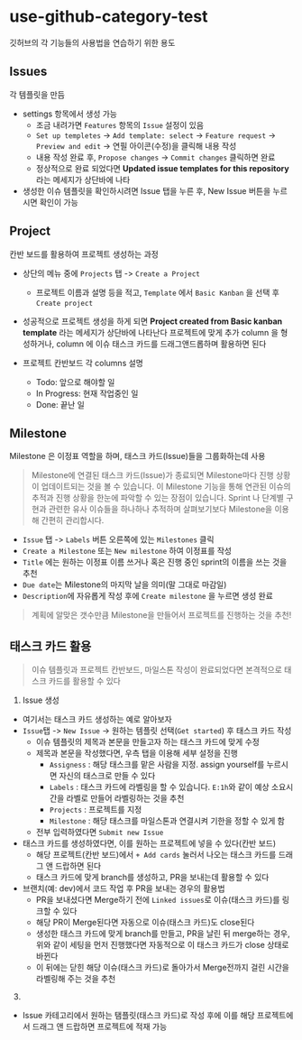 # use-github-category-test

깃허브의 각 기능들의 사용법을 연습하기 위한 용도

## Issues
각 템플릿을 만듬

- settings 항목에서 생성 가능
  - 조금 내려가면 `Features` 항목의 `Issue` 설정이 있음
  - `Set up templetes`  ->  `Add template: select`  ->  `Feature request` ->  `Preview and edit`  ->  연필 아이콘(수정)을 클릭해 내용 작성
  - 내용 작성 완료 후, `Propose changes` ->  `Commit changes` 클릭하면 완료
  - 정상적으로 완료 되었다면 **Updated issue templates for this repository** 라는 메세지가 상단바에 나타
- 생성한 이슈 템플릿을 확인하시려면 Issue 탭을 누른 후, New Issue 버튼을 누르시면 확인이 가능

## Project
칸반 보드를 활용하여 프로젝트 생성하는 과정

- 상단의 메뉴 중에 `Projects` 탭  ->  `Create a Project`
  - 프로젝트 이름과 설명 등을 적고, `Template` 에서 `Basic Kanban` 을 선택 후 `Create project`

- 성공적으로 프로젝트 생성을 하게 되면 **Project created from Basic kanban template** 라는 메세지가 상단바에 나타난다
프로젝트에 맞게 추가 column 을 형성하거나, column 에 이슈 태스크 카드를 드래그앤드롭하며 활용하면 된다

- 프로젝트 칸반보드 각 columns 설명
  - Todo: 앞으로 해야할 일
  - In Progress: 현재 작업중인 일
  - Done: 끝난 일

## Milestone
Milestone 은 이정표 역할을 하며, 태스크 카드(Issue)들을 그룹화하는데 사용

> Milestone에 연결된 태스크 카드(Issue)가 종료되면 Milestone마다 진행 상황이 업데이트되는 것을 볼 수 있습니다. 
> 이 Milestone 기능을 통해 연관된 이슈의 추적과 진행 상황을 한눈에 파악할 수 있는 장점이 있습니다. 
> Sprint 나 단계별 구현과 관련한 유사 이슈들을 하나하나 추적하며 살펴보기보다 Milestone을 이용해 간편히 관리합시다.

- `Issue` 탭 ->  `Labels` 버튼 오른쪽에 있는 `Milestones` 클릭
- `Create a Milestone` 또는 `New milestone` 하여 이정표를 작성
- `Title` 에는 원하는 이정표 이름 쓰거나 혹은 진행 중인 sprint의 이름을 쓰는 것을 추천
- `Due date`는 Milestone의 마지막 날을 의미(말 그대로 마감일)
- `Description`에 자유롭게 작성 후에 `Create milestone` 을 누르면 생성 완료

> 계획에 알맞은 갯수만큼 Milestone을 만들어서 프로젝트를 진행하는 것을 추천!

## 태스크 카드 활용

> 이슈 템플릿과 프로젝트 칸반보드, 마일스톤 작성이 완료되었다면 본격적으로 태스크 카드를 활용할 수 있다

1. Issue 생성
  - 여기서는 태스크 카드 생성하는 예로 알아보자 
  - `Issue`탭 ->  `New Issue`  -> 원하는 템플릿 선택(`Get started`) 후 태스크 카드 작성
    - 이슈 템플릿의 제목과 본문을 만들고자 하는 태스크 카드에 맞게 수정
    - 제목과 본문을 작성했다면, 우측 탭을 이용해 세부 설정을 진행
      - `Assigness` : 해당 태스크를 맡은 사람을 지정. assign yourself를 누르시면 자신의 태스크로 만들 수 있다
      - `Labels` : 태스크 카드에 라벨링을 할 수 있습니다. `E:1h`와 같이 예상 소요시간을 라벨로 만들어 라벨링하는 것을 추천
      - `Projects` : 프로젝트를 지정
      - `Milestone` : 해당 태스크를 마일스톤과 연결시켜 기한을 정할 수 있게 함
    - 전부 입력하였다면 `Submit new Issue`
  - 태스크 카드를 생성하였다면, 이를 원하는 프로젝트에 넣을 수 있다(칸반 보드)
    - 해당 프로젝트(칸반 보드)에서 `+ Add cards` 눌러서 나오는 태스크 카드를 드래그 앤 드랍하면 된다
    - 태스크 카드에 맞게 branch를 생성하고, PR을 보내는데 활용할 수 있다
  - 브랜치(예: dev)에서 코드 작업 후 PR을 보내는 경우의 활용법
    - PR을 보내셨다면 Merge하기 전에 `Linked issues`로 이슈(태스크 카드)를 링크할 수 있다
    - 해당 PR이 Merge된다면 자동으로 이슈(태스크 카드)도 close된다
    - 생성한 태스크 카드에 맞게 branch를 만들고, PR을 날린 뒤 merge하는 경우, 위와 같이 세팅을 먼저 진행했다면 자동적으로 이 태스크 카드가 close 상태로 바뀐다
    - 이 뒤에는 닫힌 해당 이슈(태스크 카드)로 돌아가서 Merge전까지 걸린 시간을 라벨링해 주는 것을 추천


3.  
- Issue 카테고리에서 원하는 탬플릿(태스크 카드)로 작성 후에 이를 해당 프로젝트에서 드래그 앤 드랍하면 프로젝트에 적재 가능





